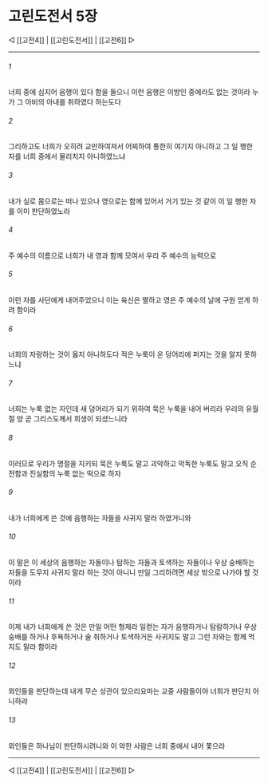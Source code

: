 # 고린도전서 5장

◁ [[고전4]] | [[고린도전서]] | [[고전6]] ▷
***

###### 1
너희 중에 심지어 음행이 있다 함을 들으니 이런 음행은 이방인 중에라도 없는 것이라 누가 그 아비의 아내를 취하였다 하는도다

###### 2
그리하고도 너희가 오히려 교만하여져서 어찌하여 통한히 여기지 아니하고 그 일 행한 자를 너희 중에서 물리치지 아니하였느냐

###### 3
내가 실로 몸으로는 떠나 있으나 영으로는 함께 있어서 거기 있는 것 같이 이 일 행한 자를 이미 판단하였노라

###### 4
주 예수의 이름으로 너희가 내 영과 함께 모여서 우리 주 예수의 능력으로

###### 5
이런 자를 사단에게 내어주었으니 이는 육신은 멸하고 영은 주 예수의 날에 구원 얻게 하려 함이라

###### 6
너희의 자랑하는 것이 옳지 아니하도다 적은 누룩이 온 덩어리에 퍼지는 것을 알지 못하느냐

###### 7
너희는 누룩 없는 자인데 새 덩어리가 되기 위하여 묵은 누룩을 내어 버리라 우리의 유월절 양 곧 그리스도께서 희생이 되셨느니라

###### 8
이러므로 우리가 명절을 지키되 묵은 누룩도 말고 괴악하고 악독한 누룩도 말고 오직 순전함과 진실함의 누룩 없는 떡으로 하자

###### 9
내가 너희에게 쓴 것에 음행하는 자들을 사귀지 말라 하였거니와

###### 10
이 말은 이 세상의 음행하는 자들이나 탐하는 자들과 토색하는 자들이나 우상 숭배하는 자들을 도무지 사귀지 말라 하는 것이 아니니 만일 그리하려면 세상 밖으로 나가야 할 것이라

###### 11
이제 내가 너희에게 쓴 것은 만일 어떤 형제라 일컫는 자가 음행하거나 탐람하거나 우상 숭배를 하거나 후욕하거나 술 취하거나 토색하거든 사귀지도 말고 그런 자와는 함께 먹지도 말라 함이라

###### 12
외인들을 판단하는데 내게 무슨 상관이 있으리요마는 교중 사람들이야 너희가 판단치 아니하랴

###### 13
외인들은 하나님이 판단하시려니와 이 악한 사람은 너희 중에서 내어 쫓으라

***
◁ [[고전4]] | [[고린도전서]] | [[고전6]] ▷
